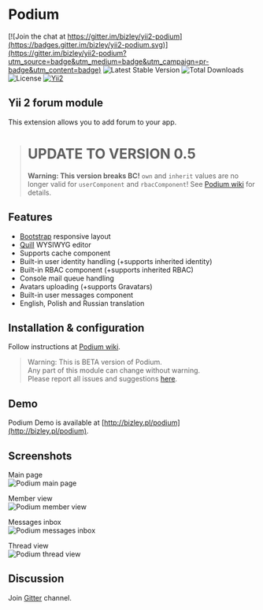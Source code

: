 Podium
======

[![Join the chat at https://gitter.im/bizley/yii2-podium](https://badges.gitter.im/bizley/yii2-podium.svg)](https://gitter.im/bizley/yii2-podium?utm_source=badge&utm_medium=badge&utm_campaign=pr-badge&utm_content=badge) 
![Latest Stable Version](https://img.shields.io/packagist/v/bizley/podium.svg)
![Total Downloads](https://img.shields.io/packagist/dt/bizley/podium.svg)
![License](https://img.shields.io/packagist/l/bizley/podium.svg)
[![Yii2](https://img.shields.io/badge/Powered_by-Yii_Framework-green.svg?style=flat)](http://www.yiiframework.com/) 

Yii 2 forum module
------------------

This extension allows you to add forum to your app.

> # UPDATE TO VERSION 0.5
> **Warning: This version breaks BC!**
> `own` and `inherit` values are no longer valid for `userComponent` and `rbacComponent`!
> See [Podium wiki](https://github.com/bizley/yii2-podium/wiki) for details.

Features
--------

- [Bootstrap](http://getbootstrap.com) responsive layout
- [Quill](https://github.com/bizley/yii2-quill) WYSIWYG editor
- Supports cache component
- Built-in user identity handling (+supports inherited identity)
- Built-in RBAC component (+supports inherited RBAC)
- Console mail queue handling
- Avatars uploading (+supports Gravatars)
- Built-in user messages component
- English, Polish and Russian translation

Installation & configuration
----------------------------

Follow instructions at [Podium wiki](https://github.com/bizley/yii2-podium/wiki).

> Warning: This is BETA version of Podium.  
> Any part of this module can change without warning.  
> Please report all issues and suggestions [here](https://github.com/bizley/yii2-podium/issues).

Demo
----

Podium Demo is available at [http://bizley.pl/podium](http://bizley.pl/podium).

Screenshots
-----------

Main page  
![Podium main page](https://bizley.github.io/podium/podium1.png)

Member view  
![Podium member view](https://bizley.github.io/podium/podium2.png)

Messages inbox  
![Podium messages inbox](https://bizley.github.io/podium/podium3.png)

Thread view  
![Podium thread view](https://bizley.github.io/podium/podium4.png)

Discussion
----------

Join [Gitter](https://gitter.im/bizley/yii2-podium) channel.
